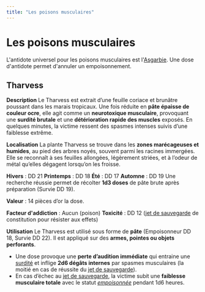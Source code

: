 ```yaml
---
title: "Les poisons musculaires"
---
```

# Les poisons musculaires
L'antidote universel pour les poisons musculaires est l'[Asgarbie](/herbier/antidotes/#asgarbie). Une dose d'antidote permet d'annuler un empoisonnement.   

## **Tharvess**

**Description**
Le Tharvess est extrait d’une feuille coriace et brunâtre poussant dans les marais tropicaux. Une fois réduite en **pâte épaisse de couleur ocre**, elle agit comme un **neurotoxique musculaire**, provoquant une **surdité brutale** et une **détérioration rapide des muscles** exposés. En quelques minutes, la victime ressent des spasmes intenses suivis d’une faiblesse extrême.

**Localisation**
La plante Tharvess se trouve dans les **zones marécageuses et humides**, au pied des arbres noyés, souvent parmi les racines immergées. Elle se reconnaît à ses feuilles allongées, légèrement striées, et à l’odeur de métal qu’elles dégagent lorsqu’on les froisse.

**Hivers** : DD 21
**Printemps** : DD 18
**Été** : DD 17
**Automne** : DD 19
Une recherche réussie permet de récolter **1d3 doses** de pâte brute après préparation (Survie DD 19).

**Valeur** : 14 pièces d’or la dose.

**Facteur d'addiction** : Aucun (poison)
**Toxicité** : DD 12 ([jet de sauvegarde](/utiliser-les-caracteristiques/#jets-de-sauvegarde) de constitution pour résister aux effets)

**Utilisation**
Le Tharvess est utilisé sous forme de **pâte** (Empoisonneur DD 18, Survie DD 22). Il est appliqué sur des **armes, pointes ou objets perforants**.

* Une dose provoque une **perte d’audition immédiate** qui entraine une [surdité](/gerer-la-sante-du-personnage/#assourdi) et inflige **2d6 dégâts internes** par spasmes musculaires (la moitié en cas de réussite du [jet de sauvegarde](/utiliser-les-caracteristiques/#jets-de-sauvegarde)).
* En cas d’échec au [jet de sauvegarde](/utiliser-les-caracteristiques/#jets-de-sauvegarde), la victime subit une **faiblesse musculaire totale** avec le statut [_empoisonnée_](/gerer-la-sante-du-personnage/#empoisonne) pendant 1d6 heures.
